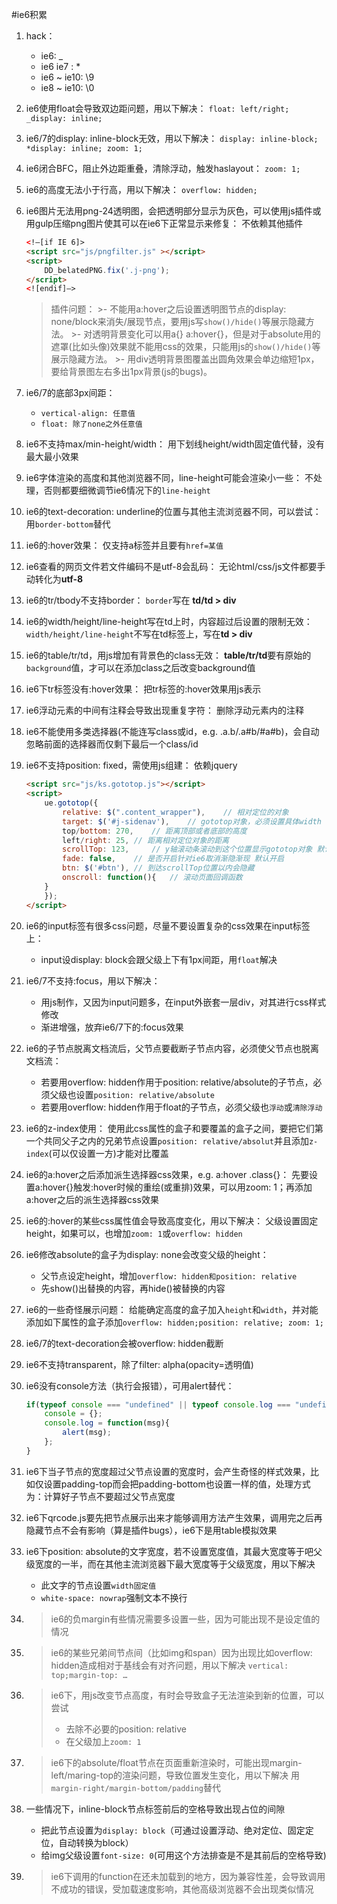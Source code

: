 #ie6积累
1. hack：
	- ie6: _
	- ie6 ie7 : *
	- ie6 ~ ie10: \9 
	- ie8 ~ ie10: \0

2. ie6使用float会导致双边距问题，用以下解决：
	`float: left/right;
	_display: inline;`

3. ie6/7的display: inline-block无效，用以下解决：
	`display: inline-block;
	*display: inline;
	zoom: 1;`

4. ie6闭合BFC，阻止外边距重叠，清除浮动，触发haslayout：
	`zoom: 1;`

5. ie6的高度无法小于行高，用以下解决：
	`overflow: hidden;`

6. ie6图片无法用png-24透明图，会把透明部分显示为灰色，可以使用js插件或用gulp压缩png图片使其可以在ie6下正常显示来修复：
	不依赖其他插件
	``` html
	<!—[if IE 6]>
	<script src="js/pngfilter.js" ></script>
	<script>
		DD_belatedPNG.fix('.j-png');
	</script>
	<![endif]—>
	```
		
	>插件问题：
		>- 不能用a:hover之后设置透明图节点的display: none/block来消失/展现节点，要用js写`show()/hide()`等展示隐藏方法。
		>- 对透明背景变化可以用a{} a:hover{}，但是对于absolute用的遮罩(比如头像)效果就不能用css的效果，只能用js的`show()/hide()`等展示隐藏方法。
		>- 用div透明背景图覆盖出圆角效果会单边缩短1px，要给背景图左右多出1px背景(js的bugs)。

7. ie6/7的底部3px间距：
	- `vertical-align: 任意值`
	- `float: 除了none之外任意值`

8. ie6不支持max/min-height/width：
	用下划线height/width固定值代替，没有最大最小效果

9. ie6字体渲染的高度和其他浏览器不同，line-height可能会渲染小一些：
	不处理，否则都要细微调节ie6情况下的`line-height`

10. ie6的text-decoration: underline的位置与其他主流浏览器不同，可以尝试：
	用`border-bottom`替代

11. ie6的:hover效果：
	仅支持a标签并且要有`href=某值`

12. ie6查看的网页文件若文件编码不是utf-8会乱码：
	无论html/css/js文件都要手动转化为**utf-8**

13. ie6的tr/tbody不支持border：
	`border`写在 **td/td > div**

14. ie6的width/height/line-height写在td上时，内容超过后设置的限制无效：
	`width/height/line-height`不写在td标签上，写在**td > div**

15. ie6的table/tr/td，用js增加有背景色的class无效：
	**table/tr/td**要有原始的`background`值，才可以在添加class之后改变background值

16. ie6下tr标签没有:hover效果：
	把tr标签的:hover效果用js表示

17. ie6浮动元素的中间有注释会导致出现重复字符：
	删除浮动元素内的注释

18. ie6不能使用多类选择器(不能连写class或id，e.g. .a.b/.a#b/#a#b)，会自动忽略前面的选择器而仅剩下最后一个class/id

19. ie6不支持position: fixed，需使用js组建：
	依赖jquery
	``` html
	<script src="js/ks.gototop.js"></script>
	<script>
		ue.gototop({
			relative: $(".content_wrapper"),	// 相对定位的对象
			target: $('#j-sidenav'),	// gototop对象，必须设置具体width
			top/bottom: 270,	// 距离顶部或者底部的高度
			left/right: 25,	// 距离相对定位对象的距离
			scrollTop: 123, 	// y轴滚动条滚动到这个位置显示gototop对象 默认0
			fade: false,	// 是否开启针对ie6取消渐隐渐现 默认开启
			btn: $('#btn'),	// 到达scrollTop位置以内会隐藏
			onscroll: function(){	// 滚动页面回调函数
		}
		});
	</script>
	```

20. ie6的input标签有很多css问题，尽量不要设置复杂的css效果在input标签上：
	- input设display: block会跟父级上下有1px间距，用`float`解决

21. ie6/7不支持:focus，用以下解决：
	- 用js制作，又因为input问题多，在input外嵌套一层div，对其进行css样式修改
	- 渐进增强，放弃ie6/7下的:focus效果

22. ie6的子节点脱离文档流后，父节点要截断子节点内容，必须使父节点也脱离文档流：
	- 若要用overflow: hidden作用于position: relative/absolute的子节点，必须父级也设置`position: relative/absolute`
	- 若要用overflow: hidden作用于float的子节点，必须父级也`浮动`或`清除浮动`

23. ie6的z-index使用：
	使用此css属性的盒子和要覆盖的盒子之间，要把它们第一个共同父子之内的兄弟节点设置`position: relative/absolut`并且添加`z-index`(可以仅设置一方)才能对比覆盖

24. ie6的a:hover之后添加派生选择器css效果，e.g. a:hover .class{}：
	先要设置a:hover{}触发:hover时候的重绘(或重排)效果，可以用zoom: 1；再添加a:hover之后的派生选择器css效果

25. ie6的:hover的某些css属性值会导致高度变化，用以下解决：
	父级设置固定height，如果可以，也增加`zoom: 1`或`overflow: hidden`

26. ie6修改absolute的盒子为display: none会改变父级的height：
	- 父节点设定height，增加`overflow: hidden和position: relative`
	- 先show()出替换的内容，再hide()被替换的内容

27. ie6的一些奇怪展示问题：
	给能确定高度的盒子加入`height`和`width`，并对能添加如下属性的盒子添加`overflow: hidden;position: relative; zoom: 1;`

28. ie6/7的text-decoration会被overflow: hidden截断

29. ie6不支持transparent，除了filter: alpha(opacity=透明值)

30. ie6没有console方法（执行会报错），可用alert替代：
	``` js
	if(typeof console === "undefined" || typeof console.log === "undefined") {
		console = {};
		console.log = function(msg){
			alert(msg);
		};
	}
	```
	
31. ie6下当子节点的宽度超过父节点设置的宽度时，会产生奇怪的样式效果，比如仅设置padding-top而会把padding-bottom也设置一样的值，处理方式为：计算好子节点不要超过父节点宽度

32. ie6下qrcode.js要先把节点展示出来才能够调用方法产生效果，调用完之后再隐藏节点不会有影响（算是插件bugs），ie6下是用table模拟效果

33. ie6下position: absolute的文字宽度，若不设置宽度值，其最大宽度等于吧父级宽度的一半，而在其他主流浏览器下最大宽度等于父级宽度，用以下解决
	- 此文字的节点设置`width固定值`
	- `white-space: nowrap`强制文本不换行

34. 
	>ie6的负margin有些情况需要多设置一些，因为可能出现不是设定值的情况

35. 
	>ie6的某些兄弟间节点间（比如img和span）因为出现比如overflow: hidden造成相对于基线会有对齐问题，用以下解决
	>`vertical: top;margin-top: …`

36. 
	>ie6下，用js改变节点高度，有时会导致盒子无法渲染到新的位置，可以尝试
	>- 去除不必要的position: relative
	>- 在父级加上`zoom: 1`

37. 
	>ie6下的absolute/float节点在页面重新渲染时，可能出现margin-left/maring-top的渲染问题，导致位置发生变化，用以下解决
	>用`margin-right/margin-bottom/padding`替代

38. 一些情况下，inline-block节点标签前后的空格导致出现占位的间隙
	- 把此节点设置为`display: block`（可通过设置浮动、绝对定位、固定定位，自动转换为block）
	- 给img父级设置`font-size: 0`(可用这个方法排查是不是其前后的空格导致)

39. 
	>ie6下调用的function在还未加载到的地方，因为兼容性差，会导致调用不成功的错误，受加载速度影响，其他高级浏览器不会出现类似情况